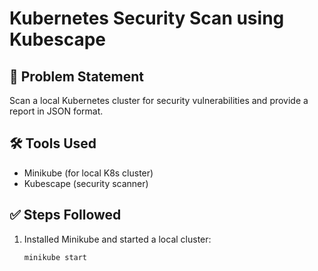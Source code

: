 # Kubernetes Security Scan using Kubescape

## 📌 Problem Statement
Scan a local Kubernetes cluster for security vulnerabilities and provide a report in JSON format.

## 🛠 Tools Used
- Minikube (for local K8s cluster)
- Kubescape (security scanner)

## ✅ Steps Followed
1. Installed Minikube and started a local cluster:
   ```bash
   minikube start
